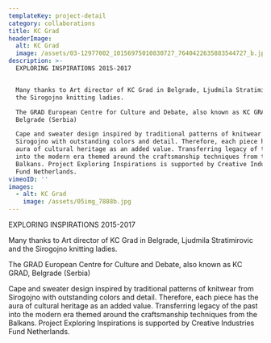 ```yaml
---
templateKey: project-detail
category: collaborations
title: KC Grad
headerImage:
  alt: KC Grad
  image: /assets/03-12977002_10156975010830727_7640422635883544727_b.jpg
description: >-
  EXPLORING INSPIRATIONS 2015-2017


  Many thanks to Art director of KC Grad in Belgrade, Ljudmila Stratimirovic and
  the Sirogojno knitting ladies.

  The GRAD European Centre for Culture and Debate, also known as KC GRAD,
  Belgrade (Serbia)

  Cape and sweater design inspired by traditional patterns of knitwear from
  Sirogojno with outstanding colors and detail. Therefore, each piece has the
  aura of cultural heritage as an added value. Transferring legacy of the past
  into the modern era themed around the craftsmanship techniques from the
  Balkans. Project Exploring Inspirations is supported by Creative Industries
  Fund Netherlands.
vimeoID: ''
images:
  - alt: KC Grad
    image: /assets/05img_7888b.jpg
---
```

EXPLORING INSPIRATIONS 2015-2017

Many thanks to Art director of KC Grad in Belgrade, Ljudmila Stratimirovic and the Sirogojno knitting ladies.

The GRAD European Centre for Culture and Debate, also known as KC GRAD, Belgrade (Serbia)

Cape and sweater design inspired by traditional patterns of knitwear from Sirogojno with outstanding colors and detail. Therefore, each piece has the aura of cultural heritage as an added value. Transferring legacy of the past into the modern era themed around the craftsmanship techniques from the Balkans. Project Exploring Inspirations is supported by Creative Industries Fund Netherlands.
